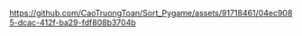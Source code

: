 


https://github.com/CaoTruongToan/Sort_Pygame/assets/91718461/04ec9085-dcac-412f-ba29-fdf808b3704b

